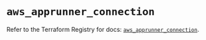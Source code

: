 # `aws_apprunner_connection`

Refer to the Terraform Registry for docs: [`aws_apprunner_connection`](https://registry.terraform.io/providers/hashicorp/aws/6.4.0/docs/resources/apprunner_connection).
